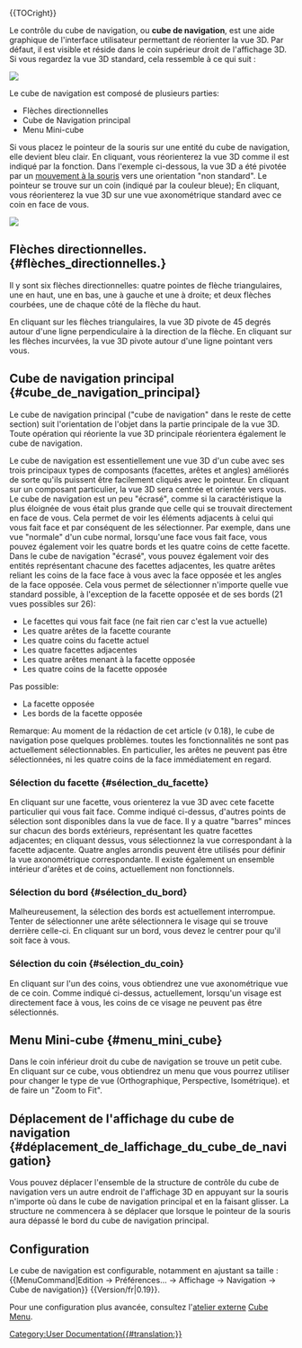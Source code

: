 





{{TOCright}}

Le contrôle du cube de navigation, ou **cube de navigation**, est une aide graphique de l\'interface utilisateur permettant de réorienter la vue 3D. Par défaut, il est visible et réside dans le coin supérieur droit de l'affichage 3D. Si vous regardez la vue 3D standard, cela ressemble à ce qui suit :

![](images/FreeCAD-v0-18-NavCube_Axonometric.png )

Le cube de navigation est composé de plusieurs parties:

-   Flèches directionnelles
-   Cube de Navigation principal
-   Menu Mini-cube

Si vous placez le pointeur de la souris sur une entité du cube de navigation, elle devient bleu clair. En cliquant, vous réorienterez la vue 3D comme il est indiqué par la fonction. Dans l\'exemple ci-dessous, la vue 3D a été pivotée par un [mouvement à la souris](Mouse_Model/fr.md) vers une orientation \"non standard\". Le pointeur se trouve sur un coin (indiqué par la couleur bleue); En cliquant, vous réorienterez la vue 3D sur une vue axonométrique standard avec ce coin en face de vous.

![](images/FreeCAD-v0-18-NavCube_SelectCorner.png )

## Flèches directionnelles. {#flèches_directionnelles.}

Il y sont six flèches directionnelles: quatre pointes de flèche triangulaires, une en haut, une en bas, une à gauche et une à droite; et deux flèches courbées, une de chaque côté de la flèche du haut.

En cliquant sur les flèches triangulaires, la vue 3D pivote de 45 degrés autour d\'une ligne perpendiculaire à la direction de la flèche. En cliquant sur les flèches incurvées, la vue 3D pivote autour d\'une ligne pointant vers vous.

## Cube de navigation principal {#cube_de_navigation_principal}

Le cube de navigation principal (\"cube de navigation\" dans le reste de cette section) suit l\'orientation de l\'objet dans la partie principale de la vue 3D. Toute opération qui réoriente la vue 3D principale réorientera également le cube de navigation.

Le cube de navigation est essentiellement une vue 3D d\'un cube avec ses trois principaux types de composants (facettes, arêtes et angles) améliorés de sorte qu\'ils puissent être facilement cliqués avec le pointeur. En cliquant sur un composant particulier, la vue 3D sera centrée et orientée vers vous. Le cube de navigation est un peu \"écrasé\", comme si la caractéristique la plus éloignée de vous était plus grande que celle qui se trouvait directement en face de vous. Cela permet de voir les éléments adjacents à celui qui vous fait face et par conséquent de les sélectionner. Par exemple, dans une vue \"normale\" d\'un cube normal, lorsqu\'une face vous fait face, vous pouvez également voir les quatre bords et les quatre coins de cette facette. Dans le cube de navigation \"écrasé\", vous pouvez également voir des entités représentant chacune des facettes adjacentes, les quatre arêtes reliant les coins de la face face à vous avec la face opposée et les angles de la face opposée. Cela vous permet de sélectionner n\'importe quelle vue standard possible, à l\'exception de la facette opposée et de ses bords (21 vues possibles sur 26):

-   Le facettes qui vous fait face (ne fait rien car c\'est la vue actuelle)
-   Les quatre arêtes de la facette courante
-   Les quatre coins du facette actuel
-   Les quatre facettes adjacentes
-   Les quatre arêtes menant à la facette opposée
-   Les quatre coins de la facette opposée

Pas possible:

-   La facette opposée
-   Les bords de la facette opposée

Remarque: Au moment de la rédaction de cet article (v 0.18), le cube de navigation pose quelques problèmes. toutes les fonctionnalités ne sont pas actuellement sélectionnables. En particulier, les arêtes ne peuvent pas être sélectionnées, ni les quatre coins de la face immédiatement en regard.

### Sélection du facette {#sélection_du_facette}

En cliquant sur une facette, vous orienterez la vue 3D avec cete facette particulier qui vous fait face. Comme indiqué ci-dessus, d\'autres points de sélection sont disponibles dans la vue de face. Il y a quatre \"barres\" minces sur chacun des bords extérieurs, représentant les quatre facettes adjacentes; en cliquant dessus, vous sélectionnez la vue correspondant à la facette adjacente. Quatre angles arrondis peuvent être utilisés pour définir la vue axonométrique correspondante. Il existe également un ensemble intérieur d\'arêtes et de coins, actuellement non fonctionnels.

### Sélection du bord {#sélection_du_bord}

Malheureusement, la sélection des bords est actuellement interrompue. Tenter de sélectionner une arête sélectionnera le visage qui se trouve derrière celle-ci. En cliquant sur un bord, vous devez le centrer pour qu\'il soit face à vous.

### Sélection du coin {#sélection_du_coin}

En cliquant sur l\'un des coins, vous obtiendrez une vue axonométrique vue de ce coin. Comme indiqué ci-dessus, actuellement, lorsqu\'un visage est directement face à vous, les coins de ce visage ne peuvent pas être sélectionnés.

## Menu Mini-cube {#menu_mini_cube}

Dans le coin inférieur droit du cube de navigation se trouve un petit cube. En cliquant sur ce cube, vous obtiendrez un menu que vous pourrez utiliser pour changer le type de vue (Orthographique, Perspective, Isométrique). et de faire un \"Zoom to Fit\".

## Déplacement de l'affichage du cube de navigation {#déplacement_de_laffichage_du_cube_de_navigation}

Vous pouvez déplacer l\'ensemble de la structure de contrôle du cube de navigation vers un autre endroit de l\'affichage 3D en appuyant sur la souris n\'importe où dans le cube de navigation principal et en la faisant glisser. La structure ne commencera à se déplacer que lorsque le pointeur de la souris aura dépassé le bord du cube de navigation principal.

## Configuration

Le cube de navigation est configurable, notamment en ajustant sa taille : {{MenuCommand|Edition → Préférences... → Affichage → Navigation → Cube de navigation}} {{Version/fr|0.19}}.

Pour une configuration plus avancée, consultez l\'[atelier externe](External_workbenches/fr.md) [Cube Menu](Interface_Customization/fr#Menu_Cube.md).







[Category:User Documentation{{\#translation:}}](Category:User_Documentation.md)
